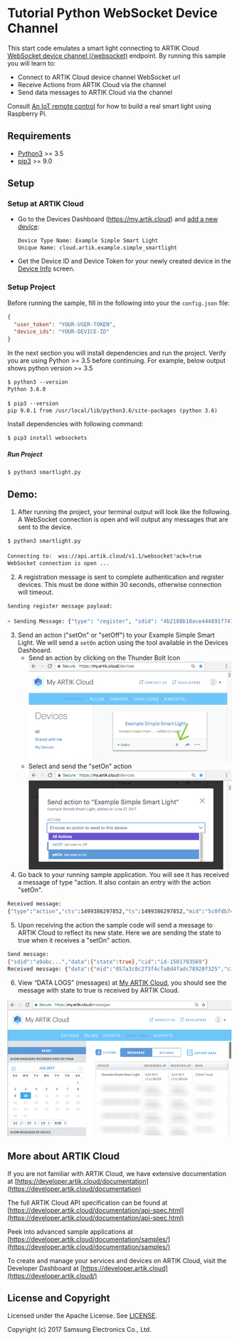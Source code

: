 # Tutorial Python WebSocket Device Channel

This start code emulates a smart light connecting to ARTIK Cloud [WebSocket device channel (/websocket)](https://developer.artik.cloud/documentation/data-management/rest-and-websockets.html#device-channel-websocket) endpoint.  By running this sample you will learn to:

- Connect to ARTIK Cloud device channel WebSocket url
- Receive Actions from ARTIK Cloud via the channel
- Send data messages to ARTIK Cloud via the channel

Consult [An IoT remote control](https://developer.artik.cloud/documentation/tutorials/an-iot-remote-control.html#an-iot-remote-control) for how to build a real smart light using Raspberry Pi.

## Requirements

- [Python3](https://www.python.org/downloads/) >= 3.5
- [pip3](https://pypi.python.org/pypi/pip) >= 9.0

## Setup

### Setup at ARTIK Cloud

- Go to the Devices Dashboard (https://my.artik.cloud) and [add a new device](https://developer.artik.cloud/documentation/tools/web-tools.html#connecting-a-device):

  ```
  Device Type Name: Example Simple Smart Light
  Unique Name: cloud.artik.example.simple_smartlight
  ```

- Get the Device ID and Device Token for your newly created device in the [Device Info](https://developer.artik.cloud/documentation/tools/web-tools.html#managing-a-device-token) screen.


### Setup Project

Before running the sample, fill in the following into your the `config.json` file:

```json
{
  "user_token": "YOUR-USER-TOKEN",
  "device_ids": "YOUR-DEVICE-ID"
}
```

In the next section you will install dependencies and run the project.   Verify you are using Python >= 3.5 before continuing.   For example, below output shows python version >= 3.5

```
$ python3 --version
Python 3.6.0 

$ pip3 --version
pip 9.0.1 from /usr/local/lib/python3.6/site-packages (python 3.6)
```

Install dependencies with following command:

```bash
$ pip3 install websockets
```

##### Run Project

```bash
$ python3 smartlight.py
```

## Demo:

1. After running the project, your terminal output will look like the following.   A WebSocket connection is open and will output any messages that are sent to the device.

```bash
$ python3 smartlight.py 

Connecting to:  wss://api.artik.cloud/v1.1/websocket?ack=true
WebSocket connection is open ...
```

2. A registration message is sent to complete authentication and register devices.   This must be done within 30 seconds, otherwise connection will timeout.

```bash
Sending register message payload: 

> Sending Message: {"type": "register", "sdid": "4b2108b18ace444891f747de7b306111", "authorization": "bearer 9817a"}
```

3. Send an action ("setOn" or "setOff") to your Example Simple Smart Light.  We will send a `setOn` action using the tool available in the Devices Dashboard.
   - Send an action by clicking on the Thunder Bolt Icon
      ![](./screenshots/sc1.png)
   - Select and send the "setOn" action
      ![](./screenshots/sc2.png)
4. Go back to your running sample application.  You will see it has received a message of type "action.   It also contain an entry with the action "setOn".

```bash
Received message: 
{"type":"action","cts":1499386297852,"ts":1499386297852,"mid":"5c0fdb74c2814d529f9362c4aafa65b0","sdid":"a9abc...","ddid":"a9abc...","data":{"actions":[{"name":"setOn"}]},"ddtid":"dtd1d3e0934d9348b783166938c0380128","uid":"1ae12...","boid":"b0abc...","mv":1}
```

5. Upon receiving the action the sample code will send a message to ARTIK Cloud to reflect its new state.   Here we are sending the state to true when it receives a "setOn" action.


```bash
Send message: 
{"sdid":"a9abc...","data":{"state":true},"cid":"id-1501793569"}
Received message: {"data":{"mid":"057a3c0c273f4cfa8d4fadc78928f325","cid":"id-1501793569"}}
```

6. View “DATA LOGS” (messages) at [My ARTIK Cloud](https://my.artik.cloud), you should see the message with state to true is received by ARTIK Cloud.  

![](./screenshots/sc3.png)


## More about ARTIK Cloud

If you are not familiar with ARTIK Cloud, we have extensive documentation at [https://developer.artik.cloud/documentation](https://developer.artik.cloud/documentation)

The full ARTIK Cloud API specification can be found at [https://developer.artik.cloud/documentation/api-spec.html](https://developer.artik.cloud/documentation/api-spec.html)

Peek into advanced sample applications at [https://developer.artik.cloud/documentation/samples/](https://developer.artik.cloud/documentation/samples/)

To create and manage your services and devices on ARTIK Cloud, visit the Developer Dashboard at [https://developer.artik.cloud](https://developer.artik.cloud/)

## License and Copyright

Licensed under the Apache License. See [LICENSE](./LICENSE).

Copyright (c) 2017 Samsung Electronics Co., Ltd.
